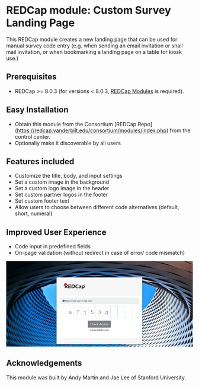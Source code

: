 # REDCap module: Custom Survey Landing Page
This REDCap module creates a new landing page that can be used for manual survey code entry (e.g. when sending an email invitation or snail mail invitation, or when bookmarking a landing page on a table for kiosk use.)

## Prerequisites
- REDCap >= 8.0.3 (for versions < 8.0.3, [REDCap Modules](https://github.com/vanderbilt/redcap-external-modules) is required).

## Easy Installation
- Obtain this module from the Consortium [REDCap Repo] (https://redcap.vanderbilt.edu/consortium/modules/index.php) from the control center.
- Optionally make it discoverable by all users

## Features included
- Customize the title, body, and input settings
- Set a custom image in the background
- Set a custom logo image in the header
- Set custom partner logos in the footer
- Set custom footer text
- Allow users to choose between different code alternatives (default, short, numeral)

## Improved User Experience
- Code input in predefined fields
- On-page validation (without redirect in case of error/ code mismatch)

![Example Image](./example.png)

## Acknowledgements
This module was built by Andy Martin and Jae Lee of Stanford University.